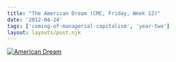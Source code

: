 ```yaml
---
title: "The American Dream (CMC, Friday, Week 12)"
date: '2012-04-24'
tags: ['coming-of-managerial-capitalism', 'year-two']
layout: layouts/post.njk
---
```


[![](../../img/IMG_0870-1024x764.jpg "American Dream")](../../img/IMG_0870.jpg)
